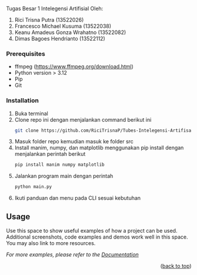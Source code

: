 Tugas Besar 1 Intelegensi Artifisial
Oleh:
1. Rici Trisna Putra (13522026)
2. Francesco Michael Kusuma (13522038)
3. Keanu Amadeus Gonza Wrahatno (13522082)
4. Dimas Bagoes Hendrianto (13522112)

### Prerequisites

* ffmpeg (https://www.ffmpeg.org/download.html)
* Python version > 3.12
* Pip
* Git

### Installation

1. Buka terminal 
2. Clone repo ini dengan menjalankan command berikut ini
   ```sh
   git clone https://github.com/RiciTrisnaP/Tubes-Intelegensi-Artifisal-Magic-Cube
   ```
3. Masuk folder repo kemudian masuk ke folder src
4. Install manim, numpy, dan matplotlib menggunakan pip install dengan menjalankan perintah berikut
   ```sh
   pip install manim numpy matplotlib
   ```
5. Jalankan program main dengan perintah
   ```sh
   python main.py
   ```
6. Ikuti panduan dan menu pada CLI sesuai kebutuhan



<!-- USAGE EXAMPLES -->
## Usage

Use this space to show useful examples of how a project can be used. Additional screenshots, code examples and demos work well in this space. You may also link to more resources.

_For more examples, please refer to the [Documentation](https://example.com)_

<p align="right">(<a href="#readme-top">back to top</a>)</p>
